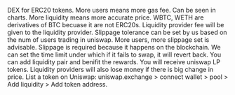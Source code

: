    
DEX for ERC20 tokens.
More users means more gas fee. Can be seen in charts.
More liquidity means more accurate price.
WBTC, WETH are derivatives of BTC becuase it are not ERC20s.
Liquidity provider fee will be given to the liquidity provider.
Slippage tolerance can be set by us based on the num of users trading in uniswap. More users, more slippage set is advisable. 
Slippage is required because it happens on the blockchain.
We can set the time limit under which if it fails to swap, it will revert back.
You can add liquidity pair and benifit the rewards. You will receive uniswap LP tokens.
Liquidity providers will also lose money if there is big change in price. 
List a token on Uniswap:
uniswap.exchange > connect wallet > pool > Add liquidity > Add token address.

